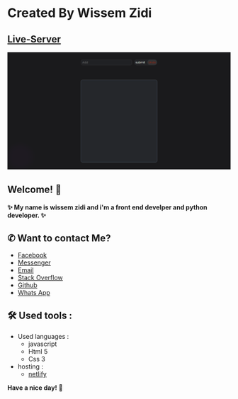 # Created By Wissem Zidi <img src="https://github.com/Wissem-Zidi/styled-card/blob/main/wissem-logo.jpg" alt="" height="30">


## [Live-Server](https://todo-wissem.netlify.app)
<img src="https://github.com/Wissem-Zidi/ToDo-project/blob/main/todo-preview.png" alt="">


##  Welcome!  👋


#### ✨ My name is wissem zidi and i'm a front end develper and python developer. ✨


## ✆ Want to contact Me? 
- [Facebook](https://www.facebook.com/wissem.zidi.ofc/)
- [Messenger](https://msng.link/o/?wissem.zidi.ofc=fm)
- [Email](https://mail.google.com/mail/u/0/?fs=1&tf=cm&source=mailto&to=wissem.zidi.ofc@gmail.com)
- [Stack Overflow](https://stackoverflow.com/users/19135958/wissem)
- [Github](https://github.com/Wissem-Zidi/)
- [Whats App](https://wa.me/25561960?text=)


## 🛠️ Used tools :
- Used languages :
  - javascript
  - Html 5
  - Css 3
- hosting :
  - [netlify](https://app.netlify.com/)


**Have a nice day!** 🚀
